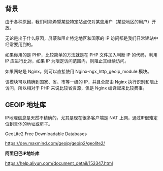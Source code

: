## 背景



由于各种原因，我们可能希望某些特定站点仅对某些用户（某些地区的用户）开放。





无论是出于什么原因，屏蔽和阻止特定地区和国家的 IP 访问都是我们日常建站中经常要用到的。

如果你用的是 PHP，比较简单的方法就是在 PHP 文件加入判断 IP 的代码，利用 IP 库进行比对，如果 IP 为限定访问范围内，则阻止其继续访问。

如果网站是 Nginx，则可以直接使用 Nginx-ngx_http_geoip_module 模块。

该模块可以精确到国家、省、市等一级的 IP，并且全部由 Nginx 执行识别和阻止访问，所以相对于 PHP 来说比较省资源，但是 Nginx 编译起来比较费事。





## GEOIP 地址库



IP地理信息是天然不精确的。尤其是现在很多客户端是 NAT 上网，通过IP很难定位到具体的地址或房子。

GeoLite2 Free Downloadable Databases

https://dev.maxmind.com/geoip/geoip2/geolite2/





**阿里巴巴IP地址库**

https://help.aliyun.com/document_detail/153347.html